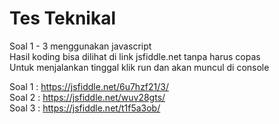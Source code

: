 # Tes Teknikal
Soal 1 - 3 menggunakan javascript<br>
Hasil koding bisa dilihat di link jsfiddle.net tanpa harus copas<br>
Untuk menjalankan tinggal klik run dan akan muncul di console<br>

Soal 1 : https://jsfiddle.net/6u7hzf21/3/<br>
Soal 2 : https://jsfiddle.net/wuv28gts/<br>
Soal 3 : https://jsfiddle.net/t1f5a3ob/
